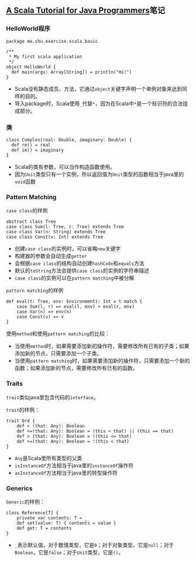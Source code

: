 ## [A Scala Tutorial for Java Programmers](http://docs.scala-lang.org/tutorials/scala-for-java-programmers.html)笔记

### HelloWorld程序

	package me.shu.exercise.scala.basic

	/**
	 * My first scala application
	 */
	object HelloWorld {
	  def main(args: Array[String]) = println("Hi!")
	}

- Scala没有静态成员、方法，它通过`object`关键字声明一个单例对象来达到同样的目的。
- 导入package时，Scala使用`_`代替`*`，因为在Scala中`*`是一个标识符的合法组成部分。

### 类

	class Complex(real: Double, imaginary: Double) {
	  def re() = real
	  def im() = imaginary
	}

- Scala的类有参数，可以当作构造函数使用。
- 因为`Unit`类型只有一个实例，所以返回值为`Unit`类型的函数相当于java里的`void`函数

### Pattern Matching

`case class`的样例

	abstract class Tree
    case class Sum(l: Tree, r: Tree) extends Tree
    case class Var(n: String) extends Tree
    case class Const(v: Int) extends Tree

- 创建`case class`的实例时，可以省略`new`关键字
- 构建器的参数会自动生成`getter`
- 会根据`case class`的结构自动创建`hashCode`和`equals`方法
- 默认的`toString`方法会提供`case class`的实例的字符串描述
- `case class`的实例可以在`pattern matching`中被分解

`pattern matching`的样例

	def eval(t: Tree, env: Environment): Int = t match {
    	case Sum(l, r) => eval(l, env) + eval(r, env)
	    case Var(n) => env(n)
	    case Const(v) => v
    }

使用`method`和使用`pattern matching`的比较：
- 当使用`method`时，如果需要添加新的操作符，需要修改所有已有的子类；如果添加新的节点，只需要添加一个子类。
- 当使用`pattern matching`时，如果需要添加新的操作符，只需要添加一个新的函数；如果添加新的节点，需要修改所有已有的函数。

### Traits

`trait`类似java里包含代码的`interface`。

`trait`的样例：

    trait Ord {
	    def < (that: Any): Boolean
	    def <=(that: Any): Boolean = (this < that) || (this == that)
	    def > (that: Any): Boolean = !(this <= that)
	    def >=(that: Any): Boolean = !(this < that)
    }

- `Any`是Scala里所有类型的父类
- `isInstanceOf`方法相当于java里的`instanceOf`操作符
- `asInstanceOf`方法相当于java里的转型操作符

### Generics

`Generic`的样例：

    class Reference[T] {
	    private var contents: T = _
	    def set(value: T) { contents = value }
	    def get: T = contents
    }

- `_`表示默认值，对于数值类型，它是`0`；对于对象类型，它是`null`；对于`Boolean`，它是`false`；对于`Unit`类型，它是`()`。